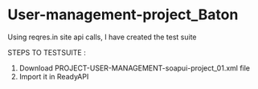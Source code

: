 # User-management-project_Baton
Using reqres.in site api calls, I have created the test suite

STEPS TO TESTSUITE :
1. Download PROJECT-USER-MANAGEMENT-soapui-project_01.xml file
2. Import it in ReadyAPI
